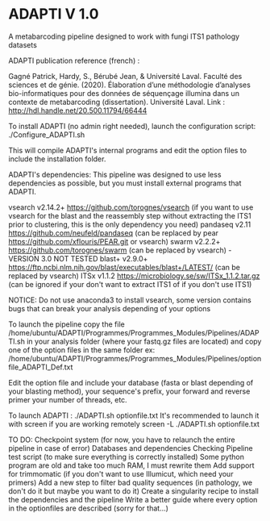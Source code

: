 # ADAPTI V 1.0
A metabarcoding pipeline designed to work with fungi ITS1 pathology datasets


ADAPTI publication reference (french) :

Gagné Patrick, Hardy, S., Bérubé Jean, & Université Laval. Faculté des sciences et de génie. (2020). 
Élaboration d’une méthodologie d’analyses bio-informatiques pour des données de séquençage illumina dans un contexte de metabarcoding (dissertation). 
Université Laval.
Link : http://hdl.handle.net/20.500.11794/66444

To install ADAPTI (no admin right needed), launch the configuration script:
./Configure_ADAPTI.sh

This will compile ADAPTI's internal programs and edit the option files to include the installation folder.

ADAPTI's dependencies:
This pipeline was designed to use less dependencies as possible, but you must install external programs that ADAPTI.

vsearch v2.14.2+ https://github.com/torognes/vsearch (if you want to use vsearch for the blast and the reassembly step without extracting the ITS1 prior to clustering, this is the only dependency you need)
pandaseq v2.11 https://github.com/neufeld/pandaseq (can be replaced by pear https://github.com/xflouris/PEAR.git or vsearch)
swarm v2.2.2+ https://github.com/torognes/swarm (can be replaced by vsearch) - VERSION 3.0 NOT TESTED
blast+ v2.9.0+ https://ftp.ncbi.nlm.nih.gov/blast/executables/blast+/LATEST/ (can be replaced by vsearch)
ITSx v1.1.2 https://microbiology.se/sw/ITSx_1.1.2.tar.gz (can be ignored if your don't want to extract ITS1 of if you don't use ITS1)

NOTICE: Do not use anaconda3 to install vsearch, some version contains bugs that can break your analysis depending of your options

To launch the pipeline copy the file /home/ubuntu/ADAPTI/Programmes/Programmes_Modules/Pipelines/ADAPTI.sh in your analysis folder (where your fastq.gz files are located)
and copy one of the option files in the same folder ex: /home/ubuntu/ADAPTI/Programmes/Programmes_Modules/Pipelines/optionfile_ADAPTI_Def.txt

Edit the option file and include your database (fasta or blast depending of your blasting method), your sequence's prefix, your forward and reverse primer your number of threads, etc.

To launch ADAPTI :
./ADAPTI.sh optionfile.txt
It's recommended to launch it with screen if you are working remotely
screen -L ./ADAPTI.sh optionfile.txt


TO DO:
Checkpoint system (for now, you have to relaunch the entire pipeline in case of error)
Databases and dependencies Checking
Pipeline test script (to make sure everything is correctly installed)
Some python program are old and take too much RAM, I must rewrite them
Add support for trimmomatic (if you don't want to use Illumicut, which need your primers)
Add a new step to filter bad quality sequences (in pathology, we don't do it but maybe you want to do it)
Create a singularity recipe to install the dependencies and the pipeline
Write a better guide where every option in the optionfiles are described (sorry for that...)
